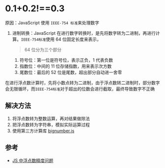 # 0.1+0.2!==0.3

原因：JavaScript 使用 `IEEE-754 标准`来处理数字

1. 进制转换：JavaScript 在进行数字转换时，是先将数字转为二进制，再进行计算。`IEEE-754标准`使用 64 位固定长度来表示，

   > 64 位分为三个部分

   1. 符号位：第一位是符号位，表示正负，1 代表负数
   2. 指数位：中间的 11 位存储指数，用来表示次方数
   3. 尾数位：最后的 52 位是尾数，超出部分自动进一舍零

在进行浮点数计算时，先将小数点转为二进制，由于浮点数转二进制时，部分数字会无限循环，而`IEEE-754标准`对于超出的位数会进行截取，最终导致数字不正确

## 解决方法

1. 将浮点数转为整数运算，再对结果做除法
2. 把浮点数转为字符串，模拟实际运算过程
3. 使用第三方计算库 [bignumber.js](https://github.com/MikeMcl/bignumber.js)

## 参考

- [JS 中浮点数精度问题](https://juejin.cn/post/6844903572979597319)
